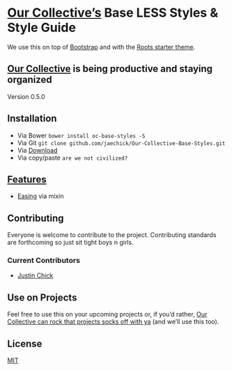 # [Our Collective’s](http://ourcollective.is/) Base LESS Styles & Style Guide

We use this on top of [Bootstrap](http://getbootstrap.com/) and with the [Roots starter theme](http://roots.io/starter-theme/).

## [Our Collective](http://ourcollective.is/) is being productive and staying organized

Version 0.5.0

## Installation

- Via Bower `bower install oc-base-styles -S`
- Via Git `git clone github.com/jaechick/Our-Collective-Base-Styles.git`
- Via [Download](https://github.com/jaechick/Our-Collective-Base-Styles/archive/master.zip)
- Via copy/paste `are we not civilized?`

## [Features](features.md)

- [Easing](features.md#easing) via mixin


## Contributing 

Everyone is welcome to contribute to the project. Contributing standards are forthcoming so just sit tight boys n girls.

### Current Contributors
- [Justin Chick](http://justinchick.com)

## Use on Projects

Feel free to use this on your upcoming projects or, if you’d rather, [Our Collective can rock that projects socks off with ya](http://ourcollective.is) (and we’ll use this too).

## License 
[MIT](http://opensource.org/licenses/MIT)
